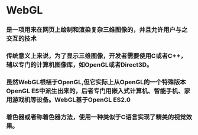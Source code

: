 # WebGL
### 是一项用来在网页上绘制和渲染复杂三维图像的，并且允许用户与之交互的技术
### 传统意义上来说，为了显示三维图像，开发者需要使用C或者C++，辅以专门的计算机图像库，如OpenGL或者Direct3D。
### 虽然WebGL根植于OpenGL,但它实际上从OpenGL的一个特殊版本OpenGL ES中派生出来的，后者专门用嵌入式计算机、智能手机、家用游戏机等设备。WebGL基于OpenGL ES2.0
### 着色器或者称着色器方法，使用一种类似于C语言实现了精美的视觉效果。